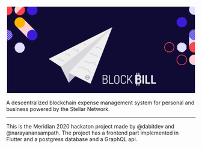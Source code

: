 <p align="center">
   <img width="500px" src="/assets/bakcgroundblockbill.png"/>
</p>

A descentralized blockchain expense management system for personal and business powered by the Stellar Network. 


----------------------------------
This is the Meridian 2020 hackaton project made by @dabitdev and @narayanansampath.
The project has a frontend part implemented in Flutter and a postgress database and a GraphQL api.
